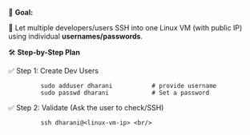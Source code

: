 🎯 **Goal:** <br/>

🔷 Let multiple developers/users SSH into one Linux VM (with public IP) using individual **usernames/passwords**. <br/>

🛠️ **Step-by-Step Plan** <br/>

✅ Step 1: Create Dev Users <br/>

             sudo adduser dharani           # provide username
             sudo passwd dharani            # Set a password
             
✅ Step 2: Validate (Ask the user to check/SSH) <br/>

             ssh dharani@<linux-vm-ip> <br/>
